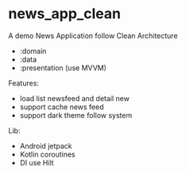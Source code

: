 # news_app_clean

A demo News Application follow Clean Architecture

* :domain
* :data
* :presentation (use MVVM)

Features:

* load list newsfeed and detail new
* support cache news feed
* support dark theme follow system

Lib:

* Android jetpack
* Kotlin coroutines
* DI use Hilt
